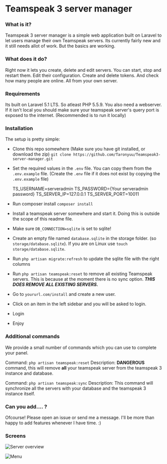 # Teamspeak 3 server manager

### What is it?
Teamspeak 3 server manager is a simple web application built on Laravel to let users manage their own Teamspeak servers. Its currently fairly new and it still needs allot of work. But the basics are working.

### What does it do?
Right now it lets you create, delete and edit servers. You can start, stop and restart them. Edit their configuration. Create and delete tokens. And check how many people are online. All from your own server.

### Requirements
Its built on Laravel 5.1 LTS. So atleast PHP 5.5.9. You also need a webserver. If it isn't local you should make sure your teamspeak server's query port is exposed to the internet. (Recommended is to run it locally)

### Installation
The setup is pretty simple:
- Clone this repo somewhere (Make sure you have git installed, or download the zip)
    `git clone https://github.com/Taronyuu/Teamspeak3-server-manager.git`
- Set the required values in the `.env` file. You can copy them from the `.env.example` file. (Create the `.env` file if it does not exist by copying the `.env.example` file)


    TS_USERNAME=serveradmin
    TS_PASSWORD={Your serveradmin password}
    TS_SERVER_IP=127.0.0.1
    TS_SERVER_PORT=10011

- Run composer install
    `composer install`
- Install a teamspeak server somewhere and start it. Doing this is outside the scope of this readme file.
-   Make sure `DB_CONNECTION=sqlite` is set to sqlite!
-   Create an empty file named `database.sqlite` in the storage folder. (so `storage/database.sqlite`). If you are on Linux use `touch storage/database.sqlite`.
-   Run `php artisan migrate:refresh` to update the sqlite file with the right columns
-   Run `php artisan teamspeak:reset` to remove all existing Teamspeak servers. This is because at the moment there is no sync option. ***THIS DOES REMOVE ALL EXISTING SERVERS.***
-   Go to `yoururl.com/install` and create a new user.
-   Click on an item in the left sidebar and you will be asked to login.
-   Login
-   Enjoy

### Additional commands
We provide a small number of commands which you can use to complete your panel.

Command: `php artisan teamspeak:reset`
Description: **DANGEROUS** command, this will remove **all** your teamspeak server from the teamspeak 3 instance and database.

Command: `php artisan teamspeak:sync`
Description: This command will synchronize all the servers with your database and the teamspeak 3 instance itself.

### Can you add.... ?
Ofcourse! Please open an issue or send me a message. I'll be more than happy to add features whenever I have time. :)

### Screens

![Server overview](https://snapr.pw/i/86e627f677.png "Server overview")

![Menu](https://snapr.pw/i/bd64f1594e.png "Menu")